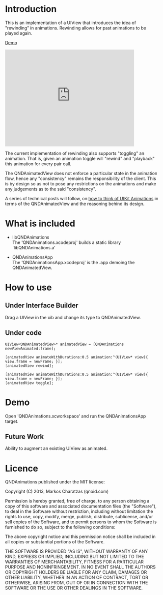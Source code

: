 # Introduction
This is an implementation of a UIView that introduces the idea of "rewinding" in animations. Rewinding allows for past animations to be played again.

[Demo][2]
<iframe width="420" height="315" src="http://www.youtube.com/embed/Y_OuP9mpfMY" frameborder="0" allowfullscreen></iframe>

The current implementation of rewinding also supports "toggling" an animation. That is, given an animation toggle will "rewind" and "playback" this animation for every pair call.

The QNDAnimatedView does not enforce a particular state in the animation flow, hence any "consistency" remains the responsibility of the client. This is by design so as not to pose any restrictions on the animations and make any judgements as to the said "consistency".

A series of technical posts will follow, on [how to think of UIKit Animations][1] in terms of the QNDAnimatedView and the reasoning behind its design.

# What is included

* libQNDAnimations    
The 'QNDAnimations.xcodeproj' builds a static library 'libQNDAnimations.a'

* QNDAnimationsApp    
The 'QNDAnimationsApp.xcodeproj' is the .app demoing the QNDAnimatedView.

# How to use

## Under Interface Builder
Drag a UIView in the xib and change its type to QNDAnimatedView.

## Under code

	
	UIView<QNDAnimatedView>* animatedView = [QNDAnimations newViewAnimated:frame];

	[animatedView animateWithDurations:0.5 animation:^(UIView* view){ view.frame = newFrame; }];
	[animatedView rewind];

	[animatedView animateWithDurations:0.5 animation:^(UIView* view){ view.frame = newFrame; }];
	[animatedView toggle];


# Demo

Open 'QNDAnimations.xcworkspace' and run the QNDAnimationsApp target.

## Future Work

Ability to augment an existing UIView as animated.

[1]: http://qnoid.com
[2]: http://www.youtube.com/watch?v=Y_OuP9mpfMY&feature=youtu.be

# Licence

QNDAnimations published under the MIT license:

Copyright (C) 2013, Markos Charatzas (qnoid.com)

Permission is hereby granted, free of charge, to any person obtaining a copy of this software and associated documentation files (the "Software"), to deal in the Software without restriction, including without limitation the rights to use, copy, modify, merge, publish, distribute, sublicense, and/or sell copies of the Software, and to permit persons to whom the Software is furnished to do so, subject to the following conditions:

The above copyright notice and this permission notice shall be included in all copies or substantial portions of the Software.

THE SOFTWARE IS PROVIDED "AS IS", WITHOUT WARRANTY OF ANY KIND, EXPRESS OR IMPLIED, INCLUDING BUT NOT LIMITED TO THE WARRANTIES OF MERCHANTABILITY, FITNESS FOR A PARTICULAR PURPOSE AND NONINFRINGEMENT. IN NO EVENT SHALL THE AUTHORS OR COPYRIGHT HOLDERS BE LIABLE FOR ANY CLAIM, DAMAGES OR OTHER LIABILITY, WHETHER IN AN ACTION OF CONTRACT, TORT OR OTHERWISE, ARISING FROM, OUT OF OR IN CONNECTION WITH THE SOFTWARE OR THE USE OR OTHER DEALINGS IN THE SOFTWARE.

